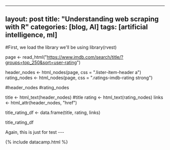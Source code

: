 
---
layout: post
title:  "Understanding web scraping with R"
categories: [blog, AI]
tags: [artificial intelligence, ml]
---

#First, we load the library we'll be using 
library(rvest)

page <- read_html("https://www.imdb.com/search/title/?groups=top_250&sort=user-rating")


header_nodes <- html_nodes(page, css = ".lister-item-header a")
rating_nodes <- html_nodes(page, css = ".ratings-imdb-rating strong")

#header_nodes
#rating_nodes

title <- html_text(header_nodes)
#title
rating <- html_text(rating_nodes)
links <- html_attr(header_nodes, "href")

title_rating_df <- data.frame(title, rating, links)

title_rating_df

Again, this is just for test ---

{% include datacamp.html %}

